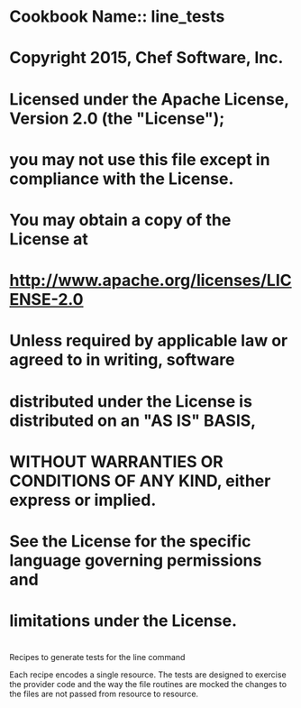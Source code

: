 #
# Cookbook Name:: line_tests
#
# Copyright 2015, Chef Software, Inc.
#
# Licensed under the Apache License, Version 2.0 (the "License");
# you may not use this file except in compliance with the License.
# You may obtain a copy of the License at
#
#     http://www.apache.org/licenses/LICENSE-2.0
#
# Unless required by applicable law or agreed to in writing, software
# distributed under the License is distributed on an "AS IS" BASIS,
# WITHOUT WARRANTIES OR CONDITIONS OF ANY KIND, either express or implied.
# See the License for the specific language governing permissions and
# limitations under the License.
#

Recipes to generate tests for the line command

Each recipe encodes a single resource.  The tests are designed to exercise the
provider code and the way the file routines are mocked the changes to the files
are not passed from resource to resource.  
